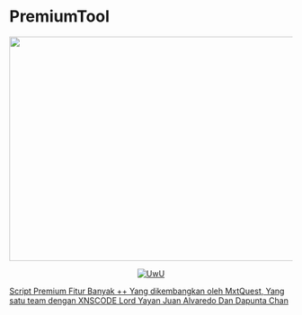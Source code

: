 # PremiumTool
<img src="https://media1.tenor.com/m/oDI9G-MmSQsAAAAC/zenitsu-kimetsu-no-yaiba.gif" width="800" height="400">
<p align="center">
  <a href="https://github.com/MrxMilzu"><img src="http://readme-typing-svg.herokuapp.com?color=E9967A&center=true&vCenter=true&multiline=false&lines=Ingin+License+Hub+MxtQuest" alt="UwU">
</p>
Script Premium Fitur Banyak ++ Yang dikembangkan oleh MxtQuest, Yang satu team dengan XNSCODE Lord Yayan Juan Alvaredo Dan Dapunta Chan
